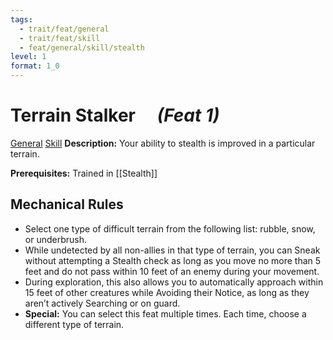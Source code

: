 ```yaml
---
tags:
  - trait/feat/general
  - trait/feat/skill
  - feat/general/skill/stealth
level: 1
format: 1_0
---
```

# Terrain Stalker  &emsp;*(Feat 1)*

[General](General.md "Feat Trait") [Skill](Skill.md "Feat Trait")
**Description:** Your ability to stealth is improved in a particular terrain.

**Prerequisites:** Trained in [[Stealth]]

## Mechanical Rules

- Select one type of difficult terrain from the following list: rubble, snow, or underbrush.
- While undetected by all non-allies in that type of terrain, you can Sneak without attempting a Stealth check as long as you move no more than 5 feet and do not pass within 10 feet of an enemy during your movement.  
- During exploration, this also allows you to automatically approach within 15 feet of other creatures while Avoiding their Notice, as long as they aren’t actively Searching or on guard.  
- **Special:** You can select this feat multiple times. Each time, choose a different type of terrain.